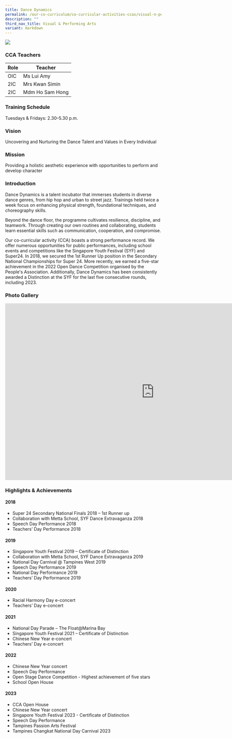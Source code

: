 ```yaml
---
title: Dance Dynamics
permalink: /our-co-curriculum/co-curricular-activities-ccas/visual-n-performing-arts/dance-dynamics/
description: ""
third_nav_title: Visual & Performing Arts
variant: markdown
---
```

![](/images/image%201%20dare%20to%20dream%20dare%20to%20dance.JPG)


### CCA Teachers

| Role | Teacher | 
| -------- | -------- | 
| OIC     | Ms Lui Amy     | 
| 2IC     | Mrs Kwan Simin     | 
| 2IC     | Mdm Ho Sam Hong     | 


### Training Schedule
Tuesdays &amp; Fridays: 2.30–5.30 p.m.

### Vision

Uncovering and Nurturing the Dance Talent and Values in Every Individual

### Mission 

Providing a holistic aesthetic experience with opportunities to perform and develop character

### Introduction

Dance Dynamics is a talent incubator that immerses students in diverse dance genres, from hip hop and urban to street jazz. Trainings held twice a week focus on enhancing physical strength, foundational techniques, and choreography skills.

Beyond the dance floor, the programme cultivates resilience, discipline, and teamwork. Through creating our own routines and collaborating, students learn essential skills such as communication, cooperation, and compromise.

Our co-curricular activity (CCA) boasts a strong performance record. We offer numerous opportunities for public performances, including school events and competitions like the Singapore Youth Festival (SYF) and Super24. In 2018, we secured the 1st Runner Up position in the Secondary National Championships for Super 24. More recently, we earned a five-star achievement in the 2022 Open Dance Competition organised by the People's Association. Additionally, Dance Dynamics has been consistently awarded a Distinction at the SYF for the last five consecutive rounds, including 2023.

### Photo Gallery

<iframe allowfullscreen="true" height="569" width="960" frameborder="0" src="https://docs.google.com/presentation/d/e/2PACX-1vTffb1U-Ndfp9lMbgKq-3dDlq0Gqu1RAQvzxYklJ7Jm7ZLw7J7B9AJfGU7aawxp_vvQhHqzvgy8bQ-J/embed?start=true&amp;loop=true&amp;delayms=3000"></iframe>

### Highlights &amp; Achievements

#### 2018

*   Super 24 Secondary National Finals 2018 – 1st&nbsp;Runner up
*   Collaboration with Metta School, SYF Dance Extravaganza 2018
*   Speech Day Performance 2018
*   Teachers’ Day Performance 2018

#### 2019

*   Singapore Youth Festival 2019 – Certificate of Distinction
*   Collaboration with Metta School, SYF Dance Extravaganza 2019
*   National Day Carnival @ Tampines West 2019
*   Speech Day Performance 2019
*   National Day Performance 2019
*   Teachers’ Day Performance 2019

#### 2020

*   Racial Harmony Day e-concert
*   Teachers’ Day e-concert

#### 2021

*   National Day Parade –&nbsp;The Float@Marina Bay
*   Singapore Youth Festival 2021 – Certificate of Distinction
*   Chinese New Year e-concert
*   Teachers’ Day e-concert

#### 2022

*   Chinese New Year concert
*   Speech Day Performance
*   Open Stage Dance Competition - Highest achievement of five stars
*   School Open House

#### 2023

*   CCA Open House
*   Chinese New Year concert
*   Singapore Youth Festival 2023 - Certificate of Distinction
*   Speech Day Performance
*   Tampines Passion Arts Festival
*   Tampines Changkat National Day Carnival 2023